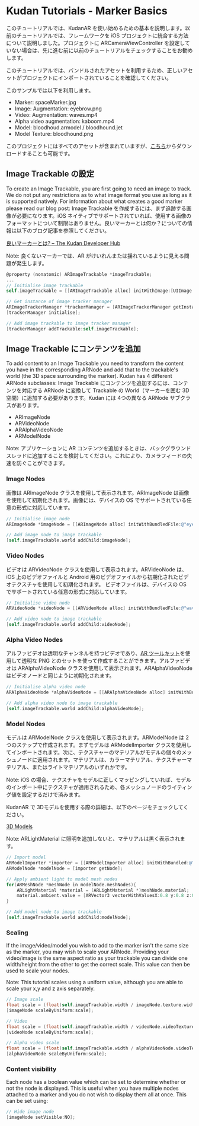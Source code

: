 # Kudan Tutorials - Marker Basics

このチュートリアルでは、KudanAR を使い始めるための基本を説明します。以前のチュートリアルでは、フレームワークを iOS プロジェクトに統合する方法について説明しました。プロジェクトに ARCameraViewController を設定していない場合は、先に進む前に以前のチュートリアルをチェックすることをお勧めします。

このチュートリアルでは、バンドルされたアセットを利用するため、正しいアセットがプロジェクトにインポートされていることを確認してください。

このサンプルでは以下を利用します。

* Marker: spaceMarker.jpg
* Image: Augmentation: eyebrow.png
* Video: Augmentation: waves.mp4
* Alpha video augmentation: kaboom.mp4
* Model: bloodhoud.armodel / bloodhound.jet
* Model Texture: bloodhound.png

このプロジェクトにはすべてのアセットが含まれていますが、[こちら](https://jp.xlsoft.com/demo2/kudan/tutorials/assets.zip)からダウンロードすることも可能です。

## Image Trackable の設定

To create an Image Trackable, you are first going to need an image to track. We do not put any restrictions as to what image format you use as long as it is supported natively. For information about what creates a good marker please read our blog post:
Image Trackable を作成するには、まず追跡する画像が必要になります。iOS ネイティブでサポートされていれば、使用する画像のフォーマットについて制限はありません。良いマーカーとは何か？についての情報は以下のブログ記事を参照してください。

[良いマーカーとは? – The Kudan Developer Hub](https://www.xlsoft.com/doc/kudan/ja/what-makes-a-good-marker_jp/)

Note: 良くないマーカーでは、AR がけいれんまたは揺れているように見える問題が発生します。

```objectivec
@property (nonatomic) ARImageTrackable *imageTrackable;
...
// Initialise image trackable
self.imageTrackable = [[ARImageTrackable alloc] initWithImage:[UIImage imageNamed:@"spaceMarker.jpg"] name:@"space"];

// Get instance of image tracker manager
ARImageTrackerManager *trackerManager = [ARImageTrackerManager getInstance];
[trackerManager initialise];

// Add image trackable to image tracker manager
[trackerManager addTrackable:self.imageTrackable];
```

##  Image Trackable にコンテンツを追加

To add content to an Image Trackable you need to transform the content you have in the corresponding ARNode and add that to the trackable's world (the 3D space surrounding the marker). Kudan has 4 different ARNode subclasses:
Image Trackable にコンテンツを追加するには、コンテンツを対応する ARNode に変換して Trackable の World（マーカーを囲む 3D 空間）に追加する必要があります。Kudan には 4つの異なる ARNode サブクラスがあります。

* ARImageNode
* ARVideoNode
* ARAlphaVideoNode
* ARModelNode

Note: アプリケーションに AR コンテンツを追加するときは、バックグラウンドスレッドに追加することを検討してください。これにより、カメラフィードの失速を防ぐことができます。

### Image Nodes

画像は ARImageNode クラスを使用して表示されます。ARImageNode は画像を使用して初期化されます。画像には、デバイスの OS でサポートされている任意の形式に対応しています。

```objectivec
// Initialise image node
ARImageNode *imageNode = [[ARImageNode alloc] initWithBundledFile:@"eyebrow.png"];

// Add image node to image trackable
[self.imageTrackable.world addChild:imageNode];
```

### Video Nodes

ビデオは ARVideoNode クラスを使用して表示されます。ARVideoNode は、iOS 上のビデオファイルと Android 用のビデオファイルから初期化されたビデオテクスチャを使用して初期化されます。 ビデオファイルは、デバイスの OS でサポートされている任意の形式に対応しています。

```objectivec
// Initialise video node
ARVideoNode *videoNode = [[ARVideoNode alloc] initWithBundledFile:@"waves.mp4"];

// Add video node to image trackable
[self.imageTrackable.world addChild:videoNode];
```

### Alpha Video Nodes

アルファビデオは透明なチャンネルを持つビデオであり、[AR ツールキット](https://www.xlsoft.com/jp/products/kudan/download.html)を使用して透明な PNG とのセットを使って作成することができます。アルファビデオは ARAlphaVideoNode クラスを使用して表示されます。ARAlphaVideoNode はビデオノードと同じように初期化されます。


```objectivec
// Initialise alpha video node
ARAlphaVideoNode *alphaVideoNode = [[ARAlphaVideoNode alloc] initWithBundledFile:@"kaboom.mp4"];

// Add alpha video node to image trackable
[self.imageTrackable.world addChild:alphaVideoNode];
```

### Model Nodes

モデルは ARModelNode クラスを使用して表示されます。ARModelNode は 2つのステップで作成されます。まずモデルは ARModelImporter クラスを使用してインポートされます。次に、テクスチャーのマテリアルがモデルの個々のメッシュノードに適用されます。マテリアルは、カラーマテリアル、テクスチャーマテリアル、またはライトマテリアルのいずれかです。

Note: iOS の場合、テクスチャをモデルに正しくマッピングしていれば、モデルのインポート中にテクスチャが適用されるため、各メッシュノードのライティング値を設定するだけで済みます。

KudanAR で 3Dモデルを使用する際の詳細は、以下のページをチェックしてください。

[3D Models](https://www.xlsoft.com/doc/kudan/3d-models/)

Note: ARLightMaterial に照明を追加しないと、マテリアルは黒く表示されます。

```objectivec
// Import model
ARModelImporter *importer = [[ARModelImporter alloc] initWithBundled:@"ben.armodel"];
ARModelNode *modelNode = [importer getNode];

// Apply ambient light to model mesh nodes
for(ARMeshNode *meshNode in modelNode.meshNodes){
    ARLightMaterial *material = (ARLightMaterial *)meshNode.material;
    material.ambient.value = [ARVector3 vectorWithValuesX:0.8 y:0.8 z:0.8];;  
}

// Add model node to image trackable
[self.imageTrackable.world addChild:modelNode];
```

### Scaling

If the image/video/model you wish to add to the marker isn't the same size as the marker, you may wish to scale your ARNode. Providing your video/image is the same aspect ratio as your trackable you can divide one width/height from the other to get the correct scale. This value can then be used to scale your nodes.

Note: This tutorial scales using a uniform value, although you are able to scale your x,y and z axis separately.

```objectivec
// Image scale
float scale = (float)self.imageTrackable.width / imageNode.texture.width;
[imageNode scaleByUniform:scale];

// Video
float scale = (float)self.imageTrackable.width / videoNode.videoTexture.width ;
[videoNode scaleByUniform:scale];

// Alpha video scale
float scale = (float)self.imageTrackable.width / alphaVideoNode.videoTexture.width;
[alphaVideoNode scaleByUniform:scale];
```

### Content visibility

Each node has a boolean value which can be set to determine whether or not the node is displayed. This is useful when you have multiple nodes attached to a marker and you do not wish to display them all at once. This can be set using:

```objectivec
// Hide image node
[imageNode setVisible:NO];
```
